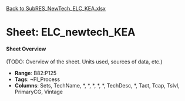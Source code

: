 [Back to SubRES_NewTech_ELC_KEA.xlsx](README.md)

# Sheet: ELC_newtech_KEA

#### Sheet Overview

(TODO: Overview of the sheet. Units used, sources of data, etc.)

- **Range**: B82:P125
- **Tags**: ~FI_Process
- **Columns**: Sets, TechName, *, *, *, *, *, TechDesc, *, Tact, Tcap, Tslvl, PrimaryCG, Vintage

